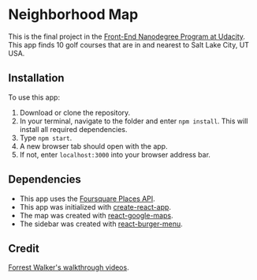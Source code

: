 # Neighborhood Map

This is the final project in the [Front-End Nanodegree Program at Udacity](https://www.udacity.com/course/front-end-web-developer-nanodegree--nd001).
This app finds 10 golf courses that are in and nearest to Salt Lake City, UT USA.

## Installation

To use this app:

1. Download or clone the repository.
2. In your terminal, navigate to the folder and enter `npm install`. This will install all required dependencies.
3. Type `npm start`.
4. A new browser tab should open with the app.
5. If not, enter `localhost:3000` into your browser address bar.

## Dependencies

- This app uses the [Foursquare Places API](https://developer.foursquare.com/docs/api).
- This app was initialized with [create-react-app](https://facebook.github.io/create-react-app/).
- The map was created with [react-google-maps](https://tomchentw.github.io/react-google-maps/).
- The sidebar was created with [react-burger-menu](https://github.com/negomi/react-burger-menu).

## Credit

[Forrest Walker's walkthrough videos](https://www.youtube.com/playlist?list=PL4rQq4MQP1crXuPtruu_eijgOUUXhcUCP).
